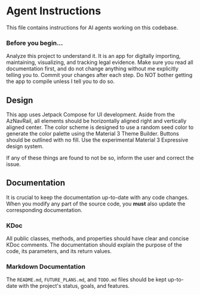 # Agent Instructions

This file contains instructions for AI agents working on this codebase.

### Before you begin...

Analyze this project to understand it. It is an app for digitally importing, maintaining, visualizing, and tracking legal evidence. 
Make sure you read all documentation first, and do not change anything without me explicitly telling you to. 
Commit your changes after each step. 
Do NOT bother getting the app to compile unless I tell you to do so.

## Design
This app uses Jetpack Compose for UI development. 
Aside from the AzNavRail, all elements should be horizontally aligned right and vertically aligned center.
The color scheme is designed to use a random seed color to generate the color palette using the Material 3 Theme Builder.
Buttons should be outlined with no fill.
Use the experimental Material 3 Expressive design system.

If any of these things are found to not be so, inform the user and correct the issue. 

## Documentation

It is crucial to keep the documentation up-to-date with any code changes. When you modify any part of the source code, you **must** also update the corresponding documentation.

### KDoc
All public classes, methods, and properties should have clear and concise KDoc comments. The documentation should explain the purpose of the code, its parameters, and its return values.

### Markdown Documentation
The `README.md`, `FUTURE_PLANS.md`, and `TODO.md` files should be kept up-to-date with the project's status, goals, and features.

